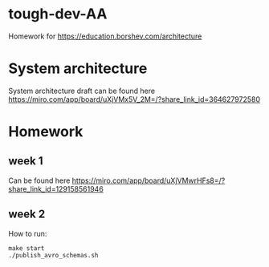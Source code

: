 # tough-dev-AA
Homework for https://education.borshev.com/architecture

# System architecture
System architecture draft can be found here
https://miro.com/app/board/uXjVMx5V_2M=/?share_link_id=364627972580

# Homework
## week 1 
Can be found here
https://miro.com/app/board/uXjVMwrHFs8=/?share_link_id=129158561946

## week 2
How to run:
```
make start
./publish_avro_schemas.sh
```
